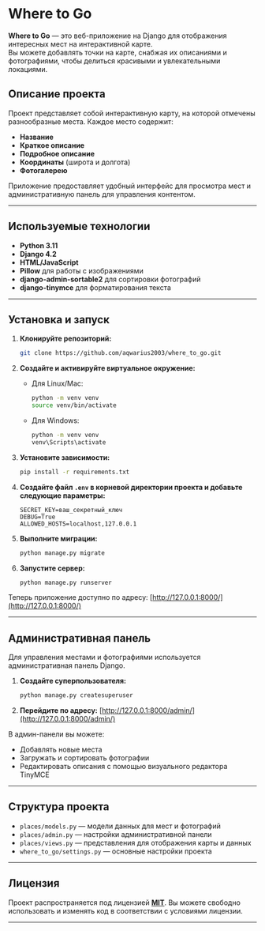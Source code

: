 # Where to Go

**Where to Go** — это веб-приложение на Django для отображения интересных мест на интерактивной карте.  
Вы можете добавлять точки на карте, снабжая их описаниями и фотографиями, чтобы делиться красивыми и увлекательными локациями.  

## Описание проекта

Проект представляет собой интерактивную карту, на которой отмечены разнообразные места. Каждое место содержит:
- **Название**  
- **Краткое описание**  
- **Подробное описание**  
- **Координаты** (широта и долгота)  
- **Фотогалерею**  

Приложение предоставляет удобный интерфейс для просмотра мест и административную панель для управления контентом.

---

## Используемые технологии

- **Python 3.11**
- **Django 4.2**
- **HTML/JavaScript**
- **Pillow** для работы с изображениями  
- **django-admin-sortable2** для сортировки фотографий  
- **django-tinymce** для форматирования текста  

---

## Установка и запуск

1. **Клонируйте репозиторий:**
   ```bash
   git clone https://github.com/aqwarius2003/where_to_go.git
   ```

2. **Создайте и активируйте виртуальное окружение:**
   - Для Linux/Mac:
     ```bash
     python -m venv venv
     source venv/bin/activate
     ```
   - Для Windows:
     ```bash
     python -m venv venv
     venv\Scripts\activate
     ```

3. **Установите зависимости:**
   ```bash
   pip install -r requirements.txt
   ```

4. **Создайте файл `.env` в корневой директории проекта и добавьте следующие параметры:**
   ```
   SECRET_KEY=ваш_секретный_ключ
   DEBUG=True
   ALLOWED_HOSTS=localhost,127.0.0.1
   ```

5. **Выполните миграции:**
   ```bash
   python manage.py migrate
   ```

6. **Запустите сервер:**
   ```bash
   python manage.py runserver
   ```

Теперь приложение доступно по адресу: [http://127.0.0.1:8000/](http://127.0.0.1:8000/)

---

## Административная панель

Для управления местами и фотографиями используется административная панель Django.  

1. **Создайте суперпользователя:**
   ```bash
   python manage.py createsuperuser
   ```

2. **Перейдите по адресу:**
   [http://127.0.0.1:8000/admin/](http://127.0.0.1:8000/admin/)  

В админ-панели вы можете:
- Добавлять новые места  
- Загружать и сортировать фотографии  
- Редактировать описания с помощью визуального редактора TinyMCE  

---

## Структура проекта

- `places/models.py` — модели данных для мест и фотографий  
- `places/admin.py` — настройки административной панели  
- `places/views.py` — представления для отображения карты и данных  
- `where_to_go/settings.py` — основные настройки проекта  

---

## Лицензия

Проект распространяется под лицензией [**MIT**](https://github.com/Skripko-A/enjoymap/blob/master/LICENSE). Вы можете свободно использовать и изменять код в соответствии с условиями лицензии.

---
